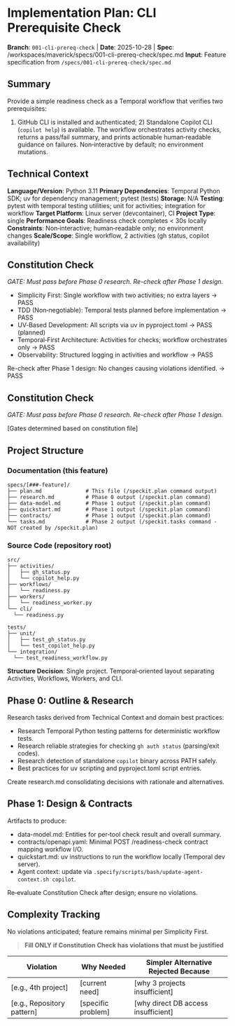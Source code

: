 # Implementation Plan: CLI Prerequisite Check

**Branch**: `001-cli-prereq-check` | **Date**: 2025-10-28 | **Spec**: /workspaces/maverick/specs/001-cli-prereq-check/spec.md
**Input**: Feature specification from `/specs/001-cli-prereq-check/spec.md`

## Summary

Provide a simple readiness check as a Temporal workflow that verifies two prerequisites:
1) GitHub CLI is installed and authenticated; 2) Standalone Copilot CLI (`copilot help`) is available.
The workflow orchestrates activity checks, returns a pass/fail summary, and prints actionable human‑readable
guidance on failures. Non‑interactive by default; no environment mutations.

## Technical Context

**Language/Version**: Python 3.11
**Primary Dependencies**: Temporal Python SDK; uv for dependency management; pytest (tests)
**Storage**: N/A
**Testing**: pytest with temporal testing utilities; unit for activities; integration for workflow
**Target Platform**: Linux server (devcontainer), CI
**Project Type**: single
**Performance Goals**: Readiness check completes < 30s locally
**Constraints**: Non‑interactive; human‑readable only; no environment changes
**Scale/Scope**: Single workflow, 2 activities (gh status, copilot availability)
## Constitution Check

*GATE: Must pass before Phase 0 research. Re-check after Phase 1 design.*

- Simplicity First: Single workflow with two activities; no extra layers → PASS
- TDD (Non‑negotiable): Temporal tests planned before implementation → PASS
- UV‑Based Development: All scripts via uv in pyproject.toml → PASS (planned)
- Temporal‑First Architecture: Activities for checks; workflow orchestrates only → PASS
- Observability: Structured logging in activities and workflow → PASS

Re-check after Phase 1 design: No changes causing violations identified. → PASS

## Constitution Check

*GATE: Must pass before Phase 0 research. Re-check after Phase 1 design.*

[Gates determined based on constitution file]

## Project Structure

### Documentation (this feature)

```text
specs/[###-feature]/
├── plan.md              # This file (/speckit.plan command output)
├── research.md          # Phase 0 output (/speckit.plan command)
├── data-model.md        # Phase 1 output (/speckit.plan command)
├── quickstart.md        # Phase 1 output (/speckit.plan command)
├── contracts/           # Phase 1 output (/speckit.plan command)
└── tasks.md             # Phase 2 output (/speckit.tasks command - NOT created by /speckit.plan)
```

### Source Code (repository root)
<!--
  ACTION REQUIRED: Replace the placeholder tree below with the concrete layout
  for this feature. Delete unused options and expand the chosen structure with
  real paths (e.g., apps/admin, packages/something). The delivered plan must
  not include Option labels.
-->

```text
src/
├── activities/
│   ├── gh_status.py
│   └── copilot_help.py
├── workflows/
│   └── readiness.py
├── workers/
│   └── readiness_worker.py
└── cli/
  └── readiness.py

tests/
├── unit/
│   ├── test_gh_status.py
│   └── test_copilot_help.py
└── integration/
  └── test_readiness_workflow.py
```
**Structure Decision**: Single project. Temporal‑oriented layout separating Activities, Workflows, Workers, and CLI.

## Phase 0: Outline & Research

Research tasks derived from Technical Context and domain best practices:

- Research Temporal Python testing patterns for deterministic workflow tests.
- Research reliable strategies for checking `gh auth status` (parsing/exit codes).
- Research detection of standalone `copilot` binary across PATH safely.
- Best practices for uv scripting and pyproject.toml script entries.

Create research.md consolidating decisions with rationale and alternatives.

## Phase 1: Design & Contracts

Artifacts to produce:

- data-model.md: Entities for per‑tool check result and overall summary.
- contracts/openapi.yaml: Minimal POST /readiness-check contract mapping workflow I/O.
- quickstart.md: uv instructions to run the workflow locally (Temporal dev server).
- Agent context: update via `.specify/scripts/bash/update-agent-context.sh copilot`.

Re‑evaluate Constitution Check after design; ensure no violations.

## Complexity Tracking

No violations anticipated; feature remains minimal per Simplicity First.
> **Fill ONLY if Constitution Check has violations that must be justified**

| Violation | Why Needed | Simpler Alternative Rejected Because |
|-----------|------------|-------------------------------------|
| [e.g., 4th project] | [current need] | [why 3 projects insufficient] |
| [e.g., Repository pattern] | [specific problem] | [why direct DB access insufficient] |

